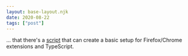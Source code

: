 ```yaml
---
layout: base-layout.njk
date: 2020-08-22
tags: ["post"]
---
```


... that there's a [script](https://github.com/phryneas/generator-webext-typescript) that can create a basic setup for Firefox/Chrome extensions and TypeScript.
